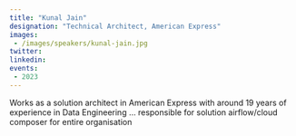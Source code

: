 ```yaml
---
title: "Kunal Jain"
designation: "Technical Architect, American Express"
images:
 - /images/speakers/kunal-jain.jpg
twitter: 
linkedin: 
events:
 - 2023
---
```


Works as a solution architect in American Express with around 19 years of experience in Data Engineering … responsible for solution airflow/cloud composer for entire organisation 